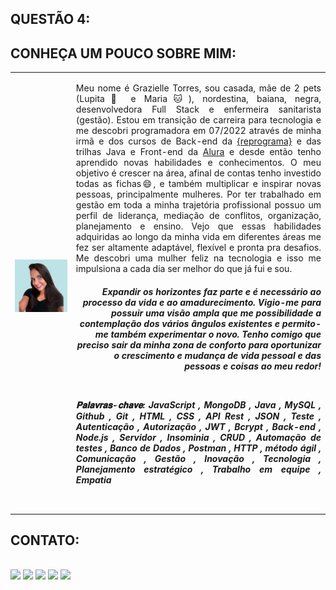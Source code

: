## QUESTÃO 4:

## CONHEÇA UM POUCO SOBRE MIM:

|                                            |                                                                                                                                                                                                                                                                                                                                                                                                                                                                                                                                                                                                                                                                                                                                                                                                                                                                                                                                                                                                                                                                                                                                                                                                                                                                                                                                                                                                                                                                                                                                                                                                                                                                                                                                                                                                                                                                                                                                                                                                                                                                                                    |
| :----------------------------------------: | -------------------------------------------------------------------------------------------------------------------------------------------------------------------------------------------------------------------------------------------------------------------------------------------------------------------------------------------------------------------------------------------------------------------------------------------------------------------------------------------------------------------------------------------------------------------------------------------------------------------------------------------------------------------------------------------------------------------------------------------------------------------------------------------------------------------------------------------------------------------------------------------------------------------------------------------------------------------------------------------------------------------------------------------------------------------------------------------------------------------------------------------------------------------------------------------------------------------------------------------------------------------------------------------------------------------------------------------------------------------------------------------------------------------------------------------------------------------------------------------------------------------------------------------------------------------------------------------------------------------------------------------------------------------------------------------------------------------------------------------------------------------------------------------------------------------------------------------------------------------------------------------------------------------------------------------------------------------------------------------------------------------------------------------------------------------------------------------------- |
| <img src='1658546557651.jfif' width =2000> | <p align="justify">Meu nome é Grazielle Torres, sou casada, mãe de 2 pets (Lupita&#128054; e Maria&#128049;), nordestina, baiana, negra, desenvolvedora Full Stack e enfermeira sanitarista (gestão). Estou em transição de carreira para tecnologia e me descobri programadora em 07/2022 através de minha irmã e dos cursos de Back-end da <a href="https://www.reprograma.com.br/back-end-todasemtech.html">{reprograma}</a> e das trilhas Java e Front-end da <a href="https://cursos.alura.com.br/user/grazimelo72/fullCertificate/bfc56115b6b6a9edb67d61d2bb7aa012">Alura</a> e desde então tenho aprendido novas habilidades e conhecimentos. O meu objetivo é crescer na área, afinal de contas tenho investido todas as fichas😄, e também multiplicar e inspirar novas pessoas, principalmente mulheres. Por ter trabalhado em gestão em toda a minha trajetória profissional possuo um perfil de liderança, mediação de conflitos, organização, planejamento e ensino. Vejo que essas habilidades adquiridas ao longo da minha vida em diferentes áreas me fez ser altamente adaptável, flexível e pronta pra desafios. Me descobri uma mulher feliz na tecnologia e isso me impulsiona a cada dia ser melhor do que já fui e sou.<h5><i></p> <p align= "right">Expandir os horizontes faz parte e é necessário ao processo da vida e ao amadurecimento. Vigio-me para possuir uma visão ampla que me possibilidade a contemplação dos vários ângulos existentes e permito-me também experimentar o novo. Tenho comigo que preciso sair da minha zona de conforto para oportunizar o crescimento e mudança de vida pessoal e das pessoas e coisas ao meu redor!</p></i> <br><p align="justify"> 𝐏𝐚𝐥𝐚𝐯𝐫𝐚𝐬-𝐜𝐡𝐚𝐯𝐞: JavaScript , MongoDB , Java , MySQL , Github , Git , HTML , CSS , API Rest , JSON , Teste , Autenticação , Autorização , JWT , Bcrypt , Back-end , Node.js , Servidor , Insominia , CRUD , Automação de testes , Banco de Dados , Postman , HTTP , método ágil , Comunicação , Gestão , Inovação , Tecnologia , Planejamento estratégico , Trabalho em equipe , Empatia |
|                 </p> </h5>                 |

## CONTATO:

<br>
<div>
<a href="https://wa.me/5571997295879?text=Olá%20Grazi,%20vim%20do%20seu%20Projeto%20Final" target="_blank"><img src="https://img.shields.io/badge/-Whatsapp-%23E4405F?style=for-the-badge&logo=whatsapp&logoColor=white" target="_blank"></a>
<a href = "mailto:grazimelo72@gmail.com"><img src="https://img.shields.io/badge/Gmail-D14836?style=for-the-badge&logo=gmail&logoColor=white" target="_blank"></a>
<a href="https://www.linkedin.com/in/grazielle-torres-38b96711a/" target="_blank"><img src="https://img.shields.io/badge/-LinkedIn-%230077B5?style=for-the-badge&logo=linkedin&logoColor=white" target="_blank"></a>   
<a href="https://github.com/MBTGrazielle" target="_blank"><img src="https://img.shields.io/badge/-Github-%230077B5?style=for-the-badge&logo=github&logoColor=white" target="_blank"></a>  
<a href="https://www.canva.com/design/DAFYmJu-L00/2EiJUgU8cbH4vam0cEUQZQ/view?utm_content=DAFYmJu-L00&utm_campaign=designshare&utm_medium=link2&utm_source=sharebutton" target="_blank"><img src="https://img.shields.io/badge/-Curriculo-%230077B5?style=for-the-badge&logo=curriculo&logoColor=white" target="_blank"></a>  
</div>
